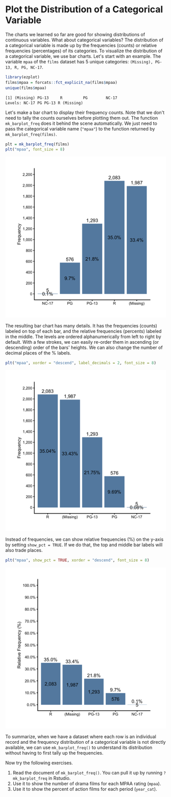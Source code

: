 # Plot the Distribution of a Categorical Variable

The charts we learned so far are good for showing distributions of continuous variables. What about categorical variables? The distribution of a categorical variable is made up by the frequencies (counts) or relative frequencies (percentages) of its categories. To visualize the distribution of a categorical variable, we use bar charts. Let's start with an example. The variable `mpaa` of the `films` dataset has 5 unique categories: `(Missing), PG-13, R, PG, NC-17`. 

```r
library(ezplot)
films$mpaa = forcats::fct_explicit_na(films$mpaa)
unique(films$mpaa)
```

```
[1] (Missing) PG-13     R         PG        NC-17    
Levels: NC-17 PG PG-13 R (Missing)
```

Let's make a bar chart to display their frequency counts. Note that we don't need to tally the counts ourselves before plotting them out. The function `mk_barplot_freq` does it behind the scene automatically. We just need to pass the categorical variable name (`"mpaa"`) to the function returned by `mk_barplot_freq(films)`. 

```r
plt = mk_barplot_freq(films)
plt("mpaa", font_size = 8)
```

![](images/barplot_freq_mpaa_cnt_p1-1.png)

The resulting bar chart has many details. It has the frequencies (counts) labeled on top of each bar, and the relative frequencies (percents) labeled in the middle. The levels are ordered alphanumerically from left to right by default. With a few strokes, we can easily re-order them in ascending (or descending) order of the bars' heights. We can also change the number of decimal places of the % labels.

```r
plt("mpaa", xorder = "descend", label_decimals = 2, font_size = 8)
```

![](images/barplot_freq_mpaa_cnt_p2-1.png)

Instead of frequencies, we can show relative frequencies (%) on the y-axis by setting `show_pct = TRUE`. If we do that, the top and middle bar labels will also trade places.  

```r
plt("mpaa", show_pct = TRUE, xorder = "descend", font_size = 8) 
```

![](images/barplot_freq_mpaa_pct-1.png)

To summarize, when we have a dataset where each row is an individual record and the frequency distribution of a categorical variable is not directly available, we can use `mk_barplot_freq()` to understand its distribution without having to first tally up the frequencies. 

Now try the following exercises.

1. Read the document of `mk_barplot_freq()`. You can pull it up by running `?mk_barplot_freq` in Rstudio. 
2. Use it to show the number of drama films for each MPAA rating (`mpaa`). 
3. Use it to show the percent of action films for each period (`year_cat`).
